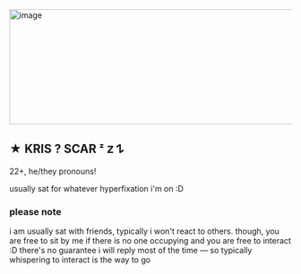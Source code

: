 <img width="588" height="206" alt="image" src="https://github.com/user-attachments/assets/371fee80-2b68-461c-987b-bebd98289f95" />

## ★ KRIS ? SCAR ᶻ 𝗓 𐰁
22+, he/they pronouns!

usually sat for whatever hyperfixation i'm on :D

### please note
i am usually sat with friends, typically i won't react to others. though, you are free to sit by me if there is no one occupying and you are free to interact :D there's no guarantee i will  reply most of the time — so typically whispering to interact is the way to go
